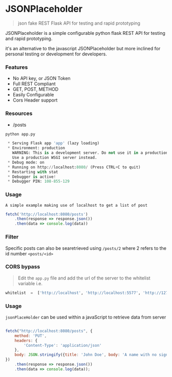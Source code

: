 # JSONPlaceholder 
>json fake REST Flask API for testing and rapid prototyping 

JSONPlaceholder is a simple configurable python flask REST API for testing and rapid prototyping.

it's an alternative to the javascript JSONPlaceholder but more inclined for personal testing or development for developers.

### Features
- No API key, or JSON Token
- Full REST Compliant
- GET, POST, METHOD
- Easily Configurable
- Cors Header support



### Resources
* /posts


```python
python app.py

 * Serving Flask app 'app' (lazy loading)
 * Environment: production
   WARNING: This is a development server. Do not use it in a production deployment.
   Use a production WSGI server instead.
 * Debug mode: on
 * Running on http://localhost:8080/ (Press CTRL+C to quit)
 * Restarting with stat
 * Debugger is active!
 * Debugger PIN: 108-855-129

```


### Usage
`A simple example making use of localhost to get a list of post `

```javascript
fetch('http://localhost:8080/posts')
	.then(response => response.json())
	.then(data => console.log(data))

```


### Filter
Specific posts can also be searetrieved using `/posts/2` where 2 refers to the id number `<posts/<id>` 

### CORS bypass
> Edit the `app.py` file and add the url of the server to the whitelist variable
i.e.
```python
whitelist  =  ['http://localhost', 'http://localhost:5577', 'http://127.0.0.1:5577',, 'http://127.0.0.1', http://localhost:5578']
```

### Usage
`jsonPlaceHolder` can be used  within a javaScript to retrieve data from server

```javascript

fetch("http://localhost:8080/posts", {
	method: 'PUT',
	headers: {
		'Content-Type': 'application/json'
	},
	body: JSON.stringify({title: 'John Doe', body: 'A name with no significance'})
})
	.then(response => response.json())
	.then(data => console.log(data));
```
